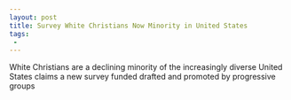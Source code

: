 ```yaml
---
layout: post
title: Survey White Christians Now Minority in United States
tags:
 -
---
```

White Christians are a declining minority of the increasingly diverse United States claims a new survey funded drafted and promoted by progressive groups
